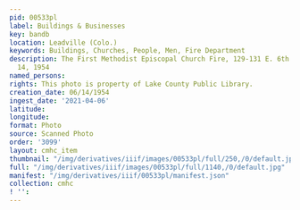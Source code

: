 ```yaml
---
pid: 00533pl
label: Buildings & Businesses
key: bandb
location: Leadville (Colo.)
keywords: Buildings, Churches, People, Men, Fire Department
description: The First Methodist Episcopal Church Fire, 129-131 E. 6th Street, June
  14, 1954
named_persons: 
rights: This photo is property of Lake County Public Library.
creation_date: 06/14/1954
ingest_date: '2021-04-06'
latitude: 
longitude: 
format: Photo
source: Scanned Photo
order: '3099'
layout: cmhc_item
thumbnail: "/img/derivatives/iiif/images/00533pl/full/250,/0/default.jpg"
full: "/img/derivatives/iiif/images/00533pl/full/1140,/0/default.jpg"
manifest: "/img/derivatives/iiif/00533pl/manifest.json"
collection: cmhc
! '': 
---
```

